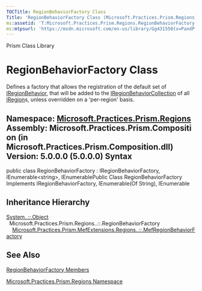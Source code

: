 ```yaml
---
TOCTitle: RegionBehaviorFactory Class
Title: 'RegionBehaviorFactory Class (Microsoft.Practices.Prism.Regions)'
ms:assetid: 'T:Microsoft.Practices.Prism.Regions.RegionBehaviorFactory'
ms:mtpsurl: 'https://msdn.microsoft.com/en-us/library/Gg431550(v=PandP.50)'
---
```


Prism Class Library

RegionBehaviorFactory Class
===========================

Defines a factory that allows the registration of the default set of [IRegionBehavior](https://msdn.microsoft.com/t:microsoft.practices.prism.regions.iregionbehavior), that will be added to the [IRegionBehaviorCollection](https://msdn.microsoft.com/t:microsoft.practices.prism.regions.iregionbehaviorcollection) of all [IRegion](https://msdn.microsoft.com/t:microsoft.practices.prism.regions.iregion)s, unless overridden on a 'per-region' basis.

**Namespace:** [Microsoft.Practices.Prism.Regions](https://msdn.microsoft.com/n:microsoft.practices.prism.regions)
**Assembly:** Microsoft.Practices.Prism.Composition (in Microsoft.Practices.Prism.Composition.dll) Version: 5.0.0.0 (5.0.0.0)
Syntax
------

<span id="syntaxToggle"></span>public class RegionBehaviorFactory : IRegionBehaviorFactory, IEnumerable&lt;string&gt;, IEnumerablePublic Class RegionBehaviorFactory Implements IRegionBehaviorFactory, IEnumerable(Of String), IEnumerable

Inheritance Hierarchy
---------------------

<span id="familyToggle"></span>[System..::.Object](http://msdn2.microsoft.com/en-us/library/e5kfa45b)
  Microsoft.Practices.Prism.Regions..::.RegionBehaviorFactory
    [Microsoft.Practices.Prism.MefExtensions.Regions..::.MefRegionBehaviorFactory](https://msdn.microsoft.com/t:microsoft.practices.prism.mefextensions.regions.mefregionbehaviorfactory)

See Also
--------

<span id="seeAlsoToggle"></span>
[RegionBehaviorFactory Members](https://msdn.microsoft.com/allmembers.t:microsoft.practices.prism.regions.regionbehaviorfactory)

[Microsoft.Practices.Prism.Regions Namespace](https://msdn.microsoft.com/n:microsoft.practices.prism.regions)
